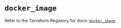 # `docker_image`

Refer to the Terraform Registory for docs: [`docker_image`](https://www.terraform.io/docs/providers/docker/r/image).
